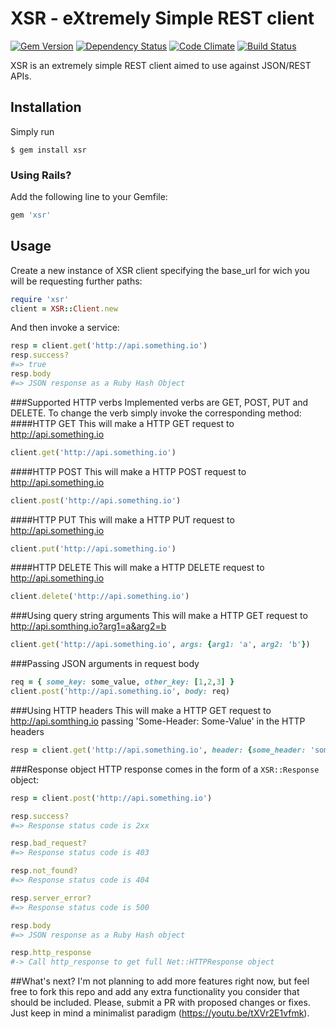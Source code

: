 # XSR - eXtremely Simple REST client

[![Gem Version](https://badge.fury.io/rb/xsr.svg)][gem]
[![Dependency Status](https://gemnasium.com/matiasow/xsr.svg)][gemnasium]
[![Code Climate](https://codeclimate.com/github/matiasow/xsr/badges/gpa.svg)][codeclimate]
[![Build Status](https://travis-ci.org/matiasow/xsr.svg?branch=master)][travis]

[gem]: http://badge.fury.io/rb/xsr
[gemnasium]: https://gemnasium.com/matiasow/xsr
[codeclimate]: https://codeclimate.com/github/matiasow/xsr
[travis]: https://travis-ci.org/matiasow/xsr

XSR is an extremely simple REST client aimed to use against JSON/REST APIs.

## Installation

Simply run

``` console
$ gem install xsr
```

### Using Rails?

Add the following line to your Gemfile:

``` ruby
gem 'xsr'
```

## Usage

Create a new instance of XSR client specifying the base_url for wich you will be requesting further paths:

``` ruby
require 'xsr'
client = XSR::Client.new
```

And then invoke a service:

``` ruby
resp = client.get('http://api.something.io')
resp.success?
#=> true
resp.body
#=> JSON response as a Ruby Hash Object
```
###Supported HTTP verbs
Implemented verbs are GET, POST, PUT and DELETE. To change the verb simply invoke the corresponding method:
####HTTP GET
This will make a HTTP GET request to http://api.something.io
``` ruby
client.get('http://api.something.io')
```
####HTTP POST
This will make a HTTP POST request to http://api.something.io
``` ruby
client.post('http://api.something.io')
```
####HTTP PUT
This will make a HTTP PUT request to http://api.something.io
``` ruby
client.put('http://api.something.io')
```
####HTTP DELETE
This will make a HTTP DELETE request to http://api.something.io
``` ruby
client.delete('http://api.something.io')
```

###Using query string arguments
This will make a HTTP GET request to http://api.somthing.io?arg1=a&arg2=b
``` ruby
client.get('http://api.something.io', args: {arg1: 'a', arg2: 'b'})
```

###Passing JSON arguments in request body
``` ruby
req = { some_key: some_value, other_key: [1,2,3] }
client.post('http://api.something.io', body: req)
```

###Using HTTP headers
This will make a HTTP GET request to http://api.somthing.io passing 'Some-Header: Some-Value' in the HTTP headers
``` ruby
resp = client.get('http://api.something.io', header: {some_header: 'some_value'})
```

###Response object
HTTP response comes in the form of a ```XSR::Response``` object:
``` ruby
resp = client.post('http://api.something.io')

resp.success?
#=> Response status code is 2xx

resp.bad_request?
#=> Response status code is 403

resp.not_found?
#=> Response status code is 404

resp.server_error?
#=> Response status code is 500

resp.body
#=> JSON response as a Ruby Hash object

resp.http_response
#-> Call http_response to get full Net::HTTPResponse object
```

##What's next?
I'm not planning to add more features right now, but feel free to fork this repo and add any extra functionality you consider that should be included. Please, submit a PR with proposed changes or fixes.
Just keep in mind a minimalist paradigm (https://youtu.be/tXVr2E1vfmk).
